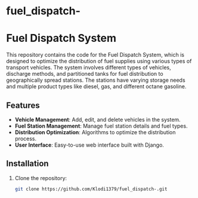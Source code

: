 # fuel_dispatch-
# Fuel Dispatch System

This repository contains the code for the Fuel Dispatch System, which is designed to optimize the distribution of fuel supplies using various types of transport vehicles. The system involves different types of vehicles, discharge methods, and partitioned tanks for fuel distribution to geographically spread stations. The stations have varying storage needs and multiple product types like diesel, gas, and different octane gasoline.

## Features

- **Vehicle Management**: Add, edit, and delete vehicles in the system.
- **Fuel Station Management**: Manage fuel station details and fuel types.
- **Distribution Optimization**: Algorithms to optimize the distribution process.
- **User Interface**: Easy-to-use web interface built with Django.

## Installation

1. Clone the repository:
   ```bash
   git clone https://github.com/Klodi1379/fuel_dispatch-.git
